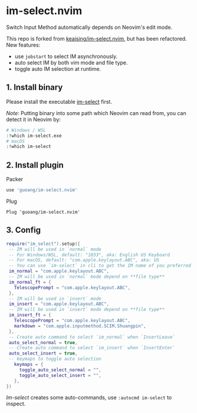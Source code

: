 # im-select.nvim

Switch Input Method automatically depends on Neovim's edit mode.

This repo is forked from
[keaising/im-select.nvim](https://github.com/keaising/im-select.nvim),
but has been refactored. New features:

- use `jobstart` to select IM asynchronously.
- auto select IM by both vim mode and file type.
- toggle auto IM selection at runtime.

## 1. Install binary

Please install the executable
[im-select](https://github.com/daipeihust/im-select) first.

_Note_: Putting binary into some path which Neovim can read from,
you can detect it in Neovim by:

```bash
# Windows / WSL
:!which im-select.exe
# macOS
:!which im-select
```

## 2. Install plugin

Packer

```lua
use 'guoang/im-select.nvim'
```

Plug

```vim
Plug 'guoang/im-select.nvim'
```

## 3. Config

```lua
require("im_select").setup({
 -- IM will be used in `normal` mode
 -- For Windows/WSL, default: "1033", aka: English US Keyboard
 -- For macOS, default: "com.apple.keylayout.ABC", aka: US
 -- You can use `im-select` in cli to get the IM name of you preferred
 im_normal = "com.apple.keylayout.ABC",
 -- IM will be used in `normal` mode depend on **file type**
 im_normal_ft = {
   TelescopePrompt = "com.apple.keylayout.ABC",
 },
 -- IM will be used in `insert` mode
 im_insert = "com.apple.keylayout.ABC",
 -- IM will be used in `insert` mode depend on **file type**
 im_insert_ft = {
   TelescopePrompt = "com.apple.keylayout.ABC",
   markdown = "com.apple.inputmethod.SCIM.Shuangpin",
 },
 -- Create auto command to select `im_normal` when `InsertLeave`
 auto_select_normal = true,
 -- Create auto command to select `im_insert` when `InsertEnter`
 auto_select_insert = true,
 -- keymaps to toggle auto selection
   keymaps = {
     toggle_auto_select_normal = "",
     toggle_auto_select_insert = "",
   },
})
```

_Im-select_ creates some auto-commands, use `:autocmd im-select` to inspect.
